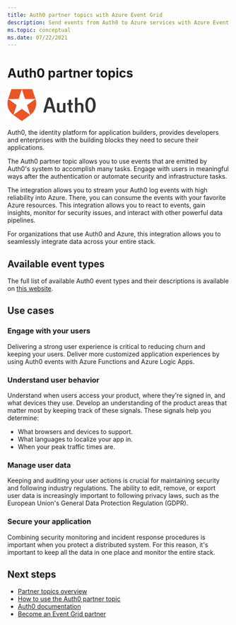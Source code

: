 ```yaml
---
title: Auth0 partner topics with Azure Event Grid
description: Send events from Auth0 to Azure services with Azure Event Grid.
ms.topic: conceptual
ms.date: 07/22/2021
---
```


# Auth0 partner topics
![Auth0 logo](./media/auth0-overview/auth0-logo.png)

Auth0, the identity platform for application builders, provides developers and enterprises with the building blocks they need to secure their applications.

The Auth0 partner topic allows you to use events that are emitted by Auth0's system to accomplish many tasks. Engage with users in meaningful ways after the authentication or automate security and infrastructure tasks.

The integration allows you to stream your Auth0 log events with high reliability into Azure. There, you can consume the events with your favorite Azure resources. This integration allows you to react to events, gain insights, monitor for security issues, and interact with other powerful data pipelines.

For organizations that use Auth0 and Azure, this integration allows you to seamlessly integrate data across your entire stack. 
 
## Available event types
The full list of available Auth0 event types and their descriptions is available on [this website](https://auth0.com/docs/logs/references/log-event-type-codes).

## Use cases

### Engage with your users
Delivering a strong user experience is critical to reducing churn and keeping your users. Deliver more customized application experiences by using Auth0 events with Azure Functions and Azure Logic Apps. 

### Understand user behavior
Understand when users access your product, where they're signed in, and what devices they use. Develop an understanding of the product areas that matter most by keeping track of these signals. These signals help you determine:
- What browsers and devices to support. 
- What languages to localize your app in. 
- When your peak traffic times are. 

### Manage user data
Keeping and auditing your user actions is crucial for maintaining security and following industry regulations. The ability to edit, remove, or export user data is increasingly important to following privacy laws, such as the European Union's General Data Protection Regulation (GDPR).

### Secure your application
Combining security monitoring and incident response procedures is important when you protect a distributed system. For this reason, it's important to keep all the data in one place and monitor the entire stack. 

## Next steps

- [Partner topics overview](partner-events-overview.md)
- [How to use the Auth0 partner topic](auth0-how-to.md)
- [Auth0 documentation](https://auth0.com/docs/azure-tutorial)
- [Become an Event Grid partner](onboard-partner.md)

